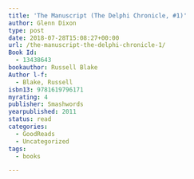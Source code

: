 ```yaml
---
title: 'The Manuscript (The Delphi Chronicle, #1)'
author: Glenn Dixon
type: post
date: 2018-07-28T15:08:27+00:00
url: /the-manuscript-the-delphi-chronicle-1/
Book Id:
  - 13438643
bookauthor: Russell Blake
Author l-f:
  - Blake, Russell
isbn13: 9781619796171
myrating: 4
publisher: Smashwords
yearpublished: 2011
status: read
categories:
  - GoodReads
  - Uncategorized
tags:
  - books

---
```

